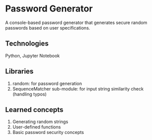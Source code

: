 # Password Generator
A console-based password generator that generates secure random passwords based on user specifications.
## Technologies
Python, Jupyter Notebook
## Libraries
1. random: for password generation
2. SequenceMatcher sub-module: for input string similarity check (handling typos)
## Learned concepts
1. Generating random strings
2. User-defined functions
3. Basic password security concepts
